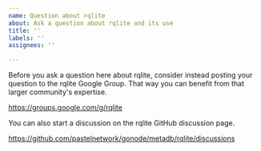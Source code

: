 ```yaml
---
name: Question about rqlite
about: Ask a question about rqlite and its use
title: ''
labels: ''
assignees: ''

---
```

Before you ask a question here about rqlite, consider instead posting your question to the rqlite Google Group. That way you can benefit from that larger community's expertise.

https://groups.google.com/g/rqlite

You can also start a discussion on the rqlite GitHub discussion page.

https://github.com/pastelnetwork/gonode/metadb/rqlite/discussions

